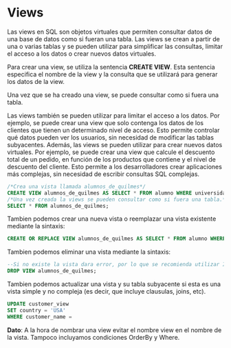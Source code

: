 # Views

Las views en SQL son objetos virtuales que permiten consultar datos de una base de datos como si fueran una tabla. Las views se crean a partir de una o varias tablas y se pueden utilizar para simplificar las consultas, limitar el acceso a los datos o crear nuevos datos virtuales.

Para crear una view, se utiliza la sentencia **CREATE VIEW**. Esta sentencia especifica el nombre de la view y la consulta que se utilizará para generar los datos de la view.

Una vez que se ha creado una view, se puede consultar como si fuera una tabla.

Las views también se pueden utilizar para limitar el acceso a los datos. Por ejemplo, se puede crear una view que solo contenga los datos de los clientes que tienen un determinado nivel de acceso. Esto permite controlar qué datos pueden ver los usuarios, sin necesidad de modificar las tablas subyacentes. Además, las views se pueden utilizar para crear nuevos datos virtuales. Por ejemplo, se puede crear una view que calcule el descuento total de un pedido, en función de los productos que contiene y el nivel de descuento del cliente. Esto permite a los desarrolladores crear aplicaciones más complejas, sin necesidad de escribir consultas SQL complejas.

```sql
/*Crea una vista llamada alumnos_de_quilmes*/
CREATE VIEW alumnos_de_quilmes AS SELECT * FROM alumno WHERE universidad = ‘UNQ’;
/*Una vez creada la views se pueden consultar como si fuera una tabla.*/
SELECT * FROM alumnos_de_quilmes;
```

Tambien podemos crear una nueva vista o reemplazar una vista existente mediante la sintaxis:

```sql
CREATE OR REPLACE VIEW alumnos_de_quilmes AS SELECT * FROM alumno WHERE universidad = ‘UNQ’;
```
Tambien podemos eliminar una vista mediante la sintaxis:

```sql
--Si no existe la vista dara error, por lo que se recomienda utilizar IF EXISTS
DROP VIEW alumnos_de_quilmes;
```

Tambien podemos actualizar una vista y su tabla subyacente si esta es una vista simple y no compleja (es decir, que incluye clausulas, joins, etc).

```sql
UPDATE customer_view
SET country = 'USA'
WHERE customer_name =
```

**Dato**: A la hora de nombrar una view evitar el nombre view en el nombre de la vista. Tampoco incluyamos condiciones OrderBy y Where.